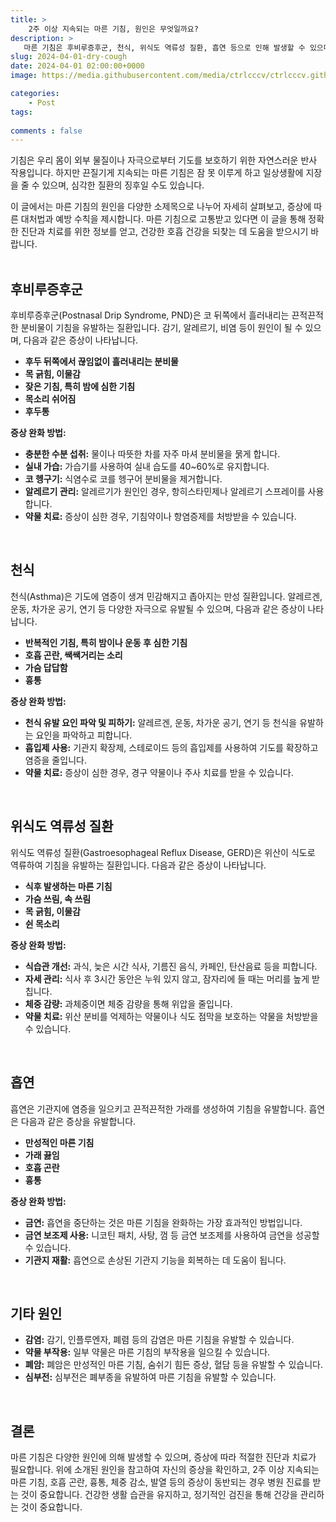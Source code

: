 ```yaml
---
title: >
    2주 이상 지속되는 마른 기침, 원인은 무엇일까요?
description: > 
   마른 기침은 후비루증후군, 천식, 위식도 역류성 질환, 흡연 등으로 인해 발생할 수 있으며, 알레르기 관리와 적절한 치료가 필요하며, 만약 2주 이상 지속되거나 심각한 증상이 나타날 경우 의료진 상담이 필요합니다.  
slug: 2024-04-01-dry-cough
date: 2024-04-01 02:00:00+0000
image: https://media.githubusercontent.com/media/ctrlcccv/ctrlcccv.github.io/master/assets/img/post/2024-04-01-dry-cough.webp

categories:
    - Post
tags:
   
comments : false
---
```

기침은 우리 몸이 외부 물질이나 자극으로부터 기도를 보호하기 위한 자연스러운 반사 작용입니다. 하지만 끈질기게 지속되는 마른 기침은 잠 못 이루게 하고 일상생활에 지장을 줄 수 있으며, 심각한 질환의 징후일 수도 있습니다.  

이 글에서는 마른 기침의 원인을 다양한 소제목으로 나누어 자세히 살펴보고, 증상에 따른 대처법과 예방 수칙을 제시합니다. 마른 기침으로 고통받고 있다면 이 글을 통해 정확한 진단과 치료를 위한 정보를 얻고, 건강한 호흡 건강을 되찾는 데 도움을 받으시기 바랍니다.   
<br>

## 후비루증후군 

후비루증후군(Postnasal Drip Syndrome, PND)은 코 뒤쪽에서 흘러내리는 끈적끈적한 분비물이 기침을 유발하는 질환입니다. 감기, 알레르기, 비염 등이 원인이 될 수 있으며, 다음과 같은 증상이 나타납니다.

* **후두 뒤쪽에서 끊임없이 흘러내리는 분비물**
* **목 긁힘, 이물감**
* **잦은 기침, 특히 밤에 심한 기침**
* **목소리 쉬어짐**
* **후두통**

**증상 완화 방법:**

* **충분한 수분 섭취:** 물이나 따뜻한 차를 자주 마셔 분비물을 묽게 합니다.
* **실내 가습:** 가습기를 사용하여 실내 습도를 40~60%로 유지합니다.
* **코 헹구기:** 식염수로 코를 헹구어 분비물을 제거합니다.
* **알레르기 관리:** 알레르기가 원인인 경우, 항히스타민제나 알레르기 스프레이를 사용합니다.
* **약물 치료:** 증상이 심한 경우, 기침약이나 항염증제를 처방받을 수 있습니다.

<br>

## 천식 

천식(Asthma)은 기도에 염증이 생겨 민감해지고 좁아지는 만성 질환입니다. 알레르겐, 운동, 차가운 공기, 연기 등 다양한 자극으로 유발될 수 있으며, 다음과 같은 증상이 나타납니다.


<ins class="adsbygoogle"
     style="display:block; text-align:center;"
     data-ad-layout="in-article"
     data-ad-format="fluid"
     data-ad-client="ca-pub-8535540836842352"
     data-ad-slot="2974559225"></ins>
<script>
     (adsbygoogle = window.adsbygoogle || []).push({});
</script>

* **반복적인 기침, 특히 밤이나 운동 후 심한 기침**
* **호흡 곤란, 쌕쌕거리는 소리**
* **가슴 답답함**
* **흉통**

**증상 완화 방법:**

* **천식 유발 요인 파악 및 피하기:** 알레르겐, 운동, 차가운 공기, 연기 등 천식을 유발하는 요인을 파악하고 피합니다.
* **흡입제 사용:** 기관지 확장제, 스테로이드 등의 흡입제를 사용하여 기도를 확장하고 염증을 줄입니다.
* **약물 치료:** 증상이 심한 경우, 경구 약물이나 주사 치료를 받을 수 있습니다.

<br>

## 위식도 역류성 질환 

위식도 역류성 질환(Gastroesophageal Reflux Disease, GERD)은 위산이 식도로 역류하여 기침을 유발하는 질환입니다. 다음과 같은 증상이 나타납니다.

* **식후 발생하는 마른 기침**
* **가슴 쓰림, 속 쓰림**
* **목 긁힘, 이물감**
* **쉰 목소리**

**증상 완화 방법:**

* **식습관 개선:** 과식, 늦은 시간 식사, 기름진 음식, 카페인, 탄산음료 등을 피합니다.
* **자세 관리:** 식사 후 3시간 동안은 누워 있지 않고, 잠자리에 들 때는 머리를 높게 받칩니다.
* **체중 감량:** 과체중이면 체중 감량을 통해 위압을 줄입니다.
* **약물 치료:** 위산 분비를 억제하는 약물이나 식도 점막을 보호하는 약물을 처방받을 수 있습니다.

<br>

## 흡연

흡연은 기관지에 염증을 일으키고 끈적끈적한 가래를 생성하여 기침을 유발합니다. 흡연은 다음과 같은 증상을 유발합니다.

* **만성적인 마른 기침**
* **가래 끓임**
* **호흡 곤란**
* **흉통**

**증상 완화 방법:**

* **금연:** 흡연을 중단하는 것은 마른 기침을 완화하는 가장 효과적인 방법입니다.
* **금연 보조제 사용:** 니코틴 패치, 사탕, 껌 등 금연 보조제를 사용하여 금연을 성공할 수 있습니다.
* **기관지 재활:** 흡연으로 손상된 기관지 기능을 회복하는 데 도움이 됩니다.

<br>

## 기타 원인

* **감염:** 감기, 인플루엔자, 폐렴 등의 감염은 마른 기침을 유발할 수 있습니다.
* **약물 부작용:** 일부 약물은 마른 기침의 부작용을 일으킬 수 있습니다.
* **폐암:** 폐암은 만성적인 마른 기침, 숨쉬기 힘든 증상, 혈담 등을 유발할 수 있습니다.
* **심부전:** 심부전은 폐부종을 유발하여 마른 기침을 유발할 수 있습니다.

<br>

## 결론
마른 기침은 다양한 원인에 의해 발생할 수 있으며, 증상에 따라 적절한 진단과 치료가 필요합니다. 위에 소개된 원인을 참고하여 자신의 증상을 확인하고, 2주 이상 지속되는 마른 기침, 호흡 곤란, 흉통, 체중 감소, 발열 등의 증상이 동반되는 경우 병원 진료를 받는 것이 중요합니다. 건강한 생활 습관을 유지하고, 정기적인 검진을 통해 건강을 관리하는 것이 중요합니다.  
